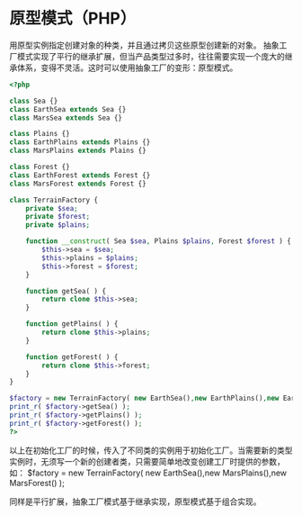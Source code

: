 # 原型模式（PHP）

用原型实例指定创建对象的种类，并且通过拷贝这些原型创建新的对象。
抽象工厂模式实现了平行的继承扩展，但当产品类型过多时，往往需要实现一个庞大的继承体系，变得不灵活。这时可以使用抽象工厂的变形：原型模式。

```php
<?php

class Sea {}
class EarthSea extends Sea {}
class MarsSea extends Sea {}

class Plains {}
class EarthPlains extends Plains {}
class MarsPlains extends Plains {}

class Forest {}
class EarthForest extends Forest {}
class MarsForest extends Forest {}

class TerrainFactory {
    private $sea;
    private $forest;
    private $plains;

    function __construct( Sea $sea, Plains $plains, Forest $forest ) {
        $this->sea = $sea;
        $this->plains = $plains;
        $this->forest = $forest;
    }

    function getSea( ) {
        return clone $this->sea;
    }

    function getPlains( ) {
        return clone $this->plains;
    }

    function getForest( ) {
        return clone $this->forest;
    }
}

$factory = new TerrainFactory( new EarthSea(),new EarthPlains(),new EarthForest() );
print_r( $factory->getSea() );
print_r( $factory->getPlains() );
print_r( $factory->getForest() );
?>
```
以上在初始化工厂的时候，传入了不同类的实例用于初始化工厂。当需要新的类型实例时，无须写一个新的创建者类，只需要简单地改变创建工厂时提供的参数，如：
	$factory = new TerrainFactory( new EarthSea(),new MarsPlains(),new MarsForest() );

同样是平行扩展，抽象工厂模式基于继承实现，原型模式基于组合实现。